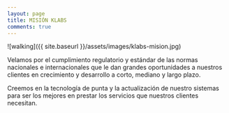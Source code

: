 ```yaml
---
layout: page
title: MISIÓN KLABS
comments: true
---
```


![walking]({{ site.baseurl }}/assets/images/klabs-mision.jpg)

Velamos por el cumplimiento regulatorio y estándar de las normas nacionales e internacionales que le dan grandes oportunidades a nuestros clientes en crecimiento y desarrollo a corto, mediano y largo plazo.

Creemos en la tecnología de punta y la actualización de nuestro sistemas para ser los mejores en prestar los servicios que nuestros clientes necesitan.
